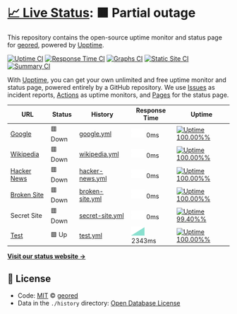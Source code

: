 # [📈 Live Status](https://geored.github.io/test-git-actions): <!--live status--> **🟧 Partial outage**

This repository contains the open-source uptime monitor and status page for [geored](https://geored.github.io/test-git-actions), powered by [Upptime](https://github.com/upptime/upptime).

[![Uptime CI](https://github.com/koj-co/upptime/workflows/Uptime%20CI/badge.svg)](https://github.com/koj-co/upptime/actions?query=workflow%3A%22Uptime+CI%22)
[![Response Time CI](https://github.com/koj-co/upptime/workflows/Response%20Time%20CI/badge.svg)](https://github.com/koj-co/upptime/actions?query=workflow%3A%22Response+Time+CI%22)
[![Graphs CI](https://github.com/koj-co/upptime/workflows/Graphs%20CI/badge.svg)](https://github.com/koj-co/upptime/actions?query=workflow%3A%22Graphs+CI%22)
[![Static Site CI](https://github.com/koj-co/upptime/workflows/Static%20Site%20CI/badge.svg)](https://github.com/koj-co/upptime/actions?query=workflow%3A%22Static+Site+CI%22)
[![Summary CI](https://github.com/koj-co/upptime/workflows/Summary%20CI/badge.svg)](https://github.com/koj-co/upptime/actions?query=workflow%3A%22Summary+CI%22)

With [Upptime](https://upptime.js.org), you can get your own unlimited and free uptime monitor and status page, powered entirely by a GitHub repository. We use [Issues](https://github.com/geored/test-git-actions/issues) as incident reports, [Actions](https://github.com/geored/test-git-actions/actions) as uptime monitors, and [Pages](https://geored.github.io/test-git-actions) for the status page.

<!--start: status pages-->
<!-- This summary is generated by Upptime (https://github.com/upptime/upptime) -->
<!-- Do not edit this manually, your changes will be overwritten -->

| URL                                             | Status  | History                                                                                              | Response Time                                                                  | Uptime                                                                                                                                                                                                                                  |
| ----------------------------------------------- | ------- | ---------------------------------------------------------------------------------------------------- | ------------------------------------------------------------------------------ | --------------------------------------------------------------------------------------------------------------------------------------------------------------------------------------------------------------------------------------- |
| [Google](https://www.google.com)                | 🟥 Down | [google.yml](https://github.com/geored/test-git-actions/commits/master/history/google.yml)           | <img alt="Response time graph" src="./graphs/google.png" height="20"> 0ms      | [![Uptime 100.00%%](https://img.shields.io/endpoint?url=https%3A%2F%2Fraw.githubusercontent.com%2Fgeored%2Ftest-git-actions%2Fmaster%2Fapi%2Fgoogle%2Fuptime.json)](https://geored.github.io/test-git-actions/history/google)           |
| [Wikipedia](https://en.wikipedia.org)           | 🟥 Down | [wikipedia.yml](https://github.com/geored/test-git-actions/commits/master/history/wikipedia.yml)     | <img alt="Response time graph" src="./graphs/wikipedia.png" height="20"> 0ms   | [![Uptime 100.00%%](https://img.shields.io/endpoint?url=https%3A%2F%2Fraw.githubusercontent.com%2Fgeored%2Ftest-git-actions%2Fmaster%2Fapi%2Fwikipedia%2Fuptime.json)](https://geored.github.io/test-git-actions/history/wikipedia)     |
| [Hacker News](https://news.ycombinator.com)     | 🟥 Down | [hacker-news.yml](https://github.com/geored/test-git-actions/commits/master/history/hacker-news.yml) | <img alt="Response time graph" src="./graphs/hacker-news.png" height="20"> 0ms | [![Uptime 100.00%%](https://img.shields.io/endpoint?url=https%3A%2F%2Fraw.githubusercontent.com%2Fgeored%2Ftest-git-actions%2Fmaster%2Fapi%2Fhacker-news%2Fuptime.json)](https://geored.github.io/test-git-actions/history/hacker-news) |
| [Broken Site](https://thissitedoesnotexist.com) | 🟥 Down | [broken-site.yml](https://github.com/geored/test-git-actions/commits/master/history/broken-site.yml) | <img alt="Response time graph" src="./graphs/broken-site.png" height="20"> 0ms | [![Uptime 100.00%%](https://img.shields.io/endpoint?url=https%3A%2F%2Fraw.githubusercontent.com%2Fgeored%2Ftest-git-actions%2Fmaster%2Fapi%2Fbroken-site%2Fuptime.json)](https://geored.github.io/test-git-actions/history/broken-site) |
| Secret Site                                     | 🟥 Down | [secret-site.yml](https://github.com/geored/test-git-actions/commits/master/history/secret-site.yml) | <img alt="Response time graph" src="./graphs/secret-site.png" height="20"> 0ms | [![Uptime 99.40%%](https://img.shields.io/endpoint?url=https%3A%2F%2Fraw.githubusercontent.com%2Fgeored%2Ftest-git-actions%2Fmaster%2Fapi%2Fsecret-site%2Fuptime.json)](https://geored.github.io/test-git-actions/history/secret-site)  |
| [Test](https://time.mk)                         | 🟩 Up   | [test.yml](https://github.com/geored/test-git-actions/commits/master/history/test.yml)               | <img alt="Response time graph" src="./graphs/test.png" height="20"> 2343ms     | [![Uptime 100.00%%](https://img.shields.io/endpoint?url=https%3A%2F%2Fraw.githubusercontent.com%2Fgeored%2Ftest-git-actions%2Fmaster%2Fapi%2Ftest%2Fuptime.json)](https://geored.github.io/test-git-actions/history/test)               |

<!--end: status pages-->

[**Visit our status website →**](https://geored.github.io/test-git-actions)

## 📄 License

- Code: [MIT](./LICENSE) © [geored](https://geored.github.io/test-git-actions)
- Data in the `./history` directory: [Open Database License](https://opendatacommons.org/licenses/odbl/1-0/)

